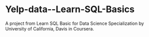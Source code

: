 # Yelp-data--Learn-SQL-Basics
A project from Learn SQL Basic for Data Science Specialization by University of California, Davis in Coursera.
